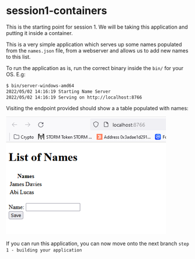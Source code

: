 # session1-containers

This is the starting point for session 1. We will be taking this application and putting it inside a container.

This is a very simple application which serves up some names populated from the `names.json` file, from a webserver and allows us to add new names to this list.

To run the application as is, run the correct binary inside the `bin/` for your OS. E.g:
```
$ bin/server-windows-amd64 
2022/05/02 14:16:19 Starting Name Server
2022/05/02 14:16:19 Serving on http://localhost:8766
```
Visiting the endpoint provided should show a a table populated with names:

![](./images/image1.PNG)

If you can run this application, you can now move onto the next branch `step 1 - building your application`